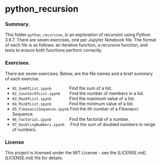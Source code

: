 # python_recursion
 
 
### Summary.
This folder ```python_recursion```,  is an exploration of recursion using Python 3.6.7.  There are seven exercises, one per Jupyter Notebook file.  The format of each file is as follows: an iterative function, a recursive function, and tests to ensure both functions perform correctly.

### Exercises.
There are seven exercises.  Below, are the file names and a brief summary of each exercise.
- ```01_SumOfList.ipynb``` &nbsp; &nbsp; &nbsp; &nbsp; &nbsp; &nbsp; &nbsp; Find the sum of a list.
- ```02_CounterOfList.ipynb``` &nbsp; &nbsp; &nbsp;&nbsp; Find the number of members in a list.
- ```03_MaxOfList.ipynb``` &nbsp; &nbsp; &nbsp; &nbsp; &nbsp; &nbsp; &nbsp; Find the maximum value of a list.
- ```04_MinOfList.ipynb``` &nbsp; &nbsp; &nbsp; &nbsp; &nbsp; &nbsp; &nbsp; Find the minimum value of a list.
- ```05_FibonacciSequence.ipynb``` Find the ith number of a Fibonacci Sequence.
- ```06_Factorial.ipynb``` &nbsp; &nbsp; &nbsp; &nbsp; &nbsp; &nbsp; &nbsp; Find the factorial of a number.
- ```07_DoublingNumbers.ipynb``` &nbsp; &nbsp; Find the sum of doubled numbers in range of numbers.

### License
This project is licensed under the MIT License - see the [LICENSE.md] (LICENSE.md) file for details.
